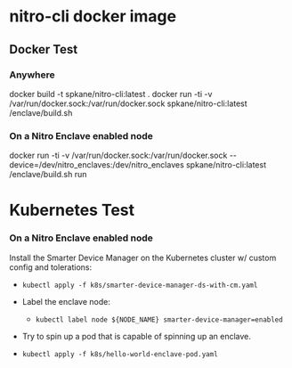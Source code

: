 # nitro-cli docker image

## Docker Test

### Anywhere

docker build -t spkane/nitro-cli:latest .
docker run -ti -v /var/run/docker.sock:/var/run/docker.sock spkane/nitro-cli:latest /enclave/build.sh

### On a Nitro Enclave enabled node

docker run -ti -v /var/run/docker.sock:/var/run/docker.sock --device=/dev/nitro_enclaves:/dev/nitro_enclaves spkane/nitro-cli:latest /enclave/build.sh run

# Kubernetes Test

### On a Nitro Enclave enabled node

Install the Smarter Device Manager on the Kubernetes cluster w/ custom config and tolerations:

* `kubectl apply -f k8s/smarter-device-manager-ds-with-cm.yaml`

* Label the enclave node:
  * `kubectl label node ${NODE_NAME} smarter-device-manager=enabled`

* Try to spin up a pod that is capable of spinning up an enclave.

* `kubectl apply -f k8s/hello-world-enclave-pod.yaml`